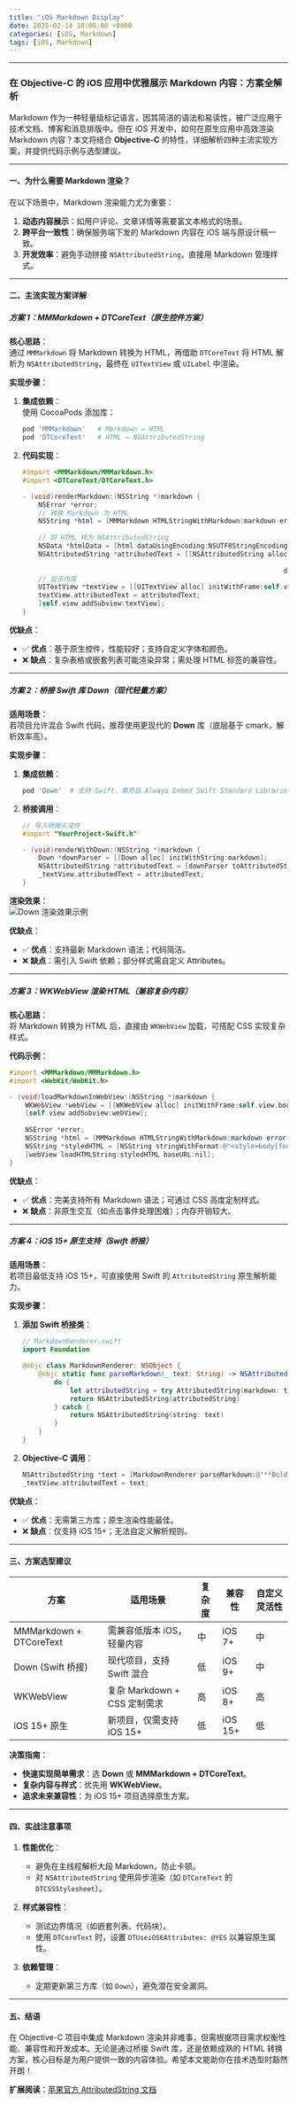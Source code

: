 ```yaml
---
title: "iOS Markdown Display"
date: 2025-02-14 10:00:00 +0800
categories: [iOS, Markdown]
tags: [iOS, Markdown]
---
```


---

### 在 Objective-C 的 iOS 应用中优雅展示 Markdown 内容：方案全解析

Markdown 作为一种轻量级标记语言，因其简洁的语法和易读性，被广泛应用于技术文档、博客和消息排版中。但在 iOS 开发中，如何在原生应用中高效渲染 Markdown 内容？本文将结合 **Objective-C** 的特性，详细解析四种主流实现方案，并提供代码示例与选型建议。

---

#### 一、为什么需要 Markdown 渲染？

在以下场景中，Markdown 渲染能力尤为重要：
1. **动态内容展示**：如用户评论、文章详情等需要富文本格式的场景。
2. **跨平台一致性**：确保服务端下发的 Markdown 内容在 iOS 端与原设计稿一致。
3. **开发效率**：避免手动拼接 `NSAttributedString`，直接用 Markdown 管理样式。

---

#### 二、主流实现方案详解

##### 方案 1：MMMarkdown + DTCoreText（原生控件方案）

**核心思路**：  
通过 `MMMarkdown` 将 Markdown 转换为 HTML，再借助 `DTCoreText` 将 HTML 解析为 `NSAttributedString`，最终在 `UITextView` 或 `UILabel` 中渲染。

**实现步骤**：  
1. **集成依赖**：  
   使用 CocoaPods 添加库：  
   ```ruby
   pod 'MMMarkdown'   # Markdown → HTML
   pod 'DTCoreText'   # HTML → NSAttributedString
   ```

2. **代码实现**：  
   ```objective-c
   #import <MMMarkdown/MMMarkdown.h>
   #import <DTCoreText/DTCoreText.h>

   - (void)renderMarkdown:(NSString *)markdown {
       NSError *error;
       // 转换 Markdown 为 HTML
       NSString *html = [MMMarkdown HTMLStringWithMarkdown:markdown error:&error];
       
       // 将 HTML 转为 NSAttributedString
       NSData *htmlData = [html dataUsingEncoding:NSUTF8StringEncoding];
       NSAttributedString *attributedText = [[NSAttributedString alloc] initWithHTMLData:htmlData 
                                                                                options:@{DTUseiOS6Attributes: @YES} 
                                                                     documentAttributes:nil];
       // 显示内容
       UITextView *textView = [[UITextView alloc] initWithFrame:self.view.bounds];
       textView.attributedText = attributedText;
       [self.view addSubview:textView];
   }
   ```

**优缺点**：  
- ✅ **优点**：基于原生控件，性能较好；支持自定义字体和颜色。  
- ❌ **缺点**：复杂表格或嵌套列表可能渲染异常；需处理 HTML 标签的兼容性。

---

##### 方案 2：桥接 Swift 库 Down（现代轻量方案）

**适用场景**：  
若项目允许混合 Swift 代码，推荐使用更现代的 **Down** 库（底层基于 cmark，解析效率高）。

**实现步骤**：  
1. **集成依赖**：  
   ```ruby
   pod 'Down'  # 支持 Swift，需开启 Always Embed Swift Standard Libraries
   ```

2. **桥接调用**：  
   ```objective-c
   // 导入桥接头文件
   #import "YourProject-Swift.h"

   - (void)renderWithDown:(NSString *)markdown {
       Down *downParser = [[Down alloc] initWithString:markdown];
       NSAttributedString *attributedText = [downParser toAttributedString];
       _textView.attributedText = attributedText;
   }
   ```

**渲染效果**：  
![Down 渲染效果示例](https://via.placeholder.com/300x200/FF6B6B/FFFFFF?text=Down+Render+Demo)

**优缺点**：  
- ✅ **优点**：支持最新 Markdown 语法；代码简洁。  
- ❌ **缺点**：需引入 Swift 依赖；部分样式需自定义 Attributes。

---

##### 方案 3：WKWebView 渲染 HTML（兼容复杂内容）

**核心思路**：  
将 Markdown 转换为 HTML 后，直接由 `WKWebView` 加载，可搭配 CSS 实现复杂样式。

**代码示例**：  
```objective-c
#import <MMMarkdown/MMMarkdown.h>
#import <WebKit/WebKit.h>

- (void)loadMarkdownInWebView:(NSString *)markdown {
    WKWebView *webView = [[WKWebView alloc] initWithFrame:self.view.bounds];
    [self.view addSubview:webView];
    
    NSError *error;
    NSString *html = [MMMarkdown HTMLStringWithMarkdown:markdown error:&error];
    NSString *styledHTML = [NSString stringWithFormat:@"<style>body{font-family: Helvetica;}</style>%@", html];
    [webView loadHTMLString:styledHTML baseURL:nil];
}
```

**优缺点**：  
- ✅ **优点**：完美支持所有 Markdown 语法；可通过 CSS 高度定制样式。  
- ❌ **缺点**：非原生交互（如点击事件处理困难）；内存开销较大。

---

##### 方案 4：iOS 15+ 原生支持（Swift 桥接）

**适用场景**：  
若项目最低支持 iOS 15+，可直接使用 Swift 的 `AttributedString` 原生解析能力。

**实现步骤**：  
1. **添加 Swift 桥接类**：  
   ```swift
   // MarkdownRenderer.swift
   import Foundation

   @objc class MarkdownRenderer: NSObject {
       @objc static func parseMarkdown(_ text: String) -> NSAttributedString {
           do {
               let attributedString = try AttributedString(markdown: text)
               return NSAttributedString(attributedString)
           } catch {
               return NSAttributedString(string: text)
           }
       }
   }
   ```

2. **Objective-C 调用**：  
   ```objective-c
   NSAttributedString *text = [MarkdownRenderer parseMarkdown:@"**Bold** and _italic_ text"];
   _textView.attributedText = text;
   ```

**优缺点**：  
- ✅ **优点**：无需第三方库；原生渲染性能最佳。  
- ❌ **缺点**：仅支持 iOS 15+；无法自定义解析规则。

---

#### 三、方案选型建议

| 方案                | 适用场景                          | 复杂度 | 兼容性       | 自定义灵活性 |
|---------------------|-----------------------------------|--------|--------------|--------------|
| MMMarkdown + DTCoreText | 需兼容低版本 iOS，轻量内容       | 中     | iOS 7+       | 中           |
| Down (Swift 桥接)   | 现代项目，支持 Swift 混合         | 低     | iOS 9+       | 中           |
| WKWebView           | 复杂 Markdown + CSS 定制需求      | 高     | iOS 8+       | 高           |
| iOS 15+ 原生        | 新项目，仅需支持 iOS 15+          | 低     | iOS 15+      | 低           |

**决策指南**：  
- **快速实现简单需求**：选 **Down** 或 **MMMarkdown + DTCoreText**。  
- **复杂内容与样式**：优先用 **WKWebView**。  
- **追求未来兼容性**：为 iOS 15+ 项目选择原生方案。

---

#### 四、实战注意事项

1. **性能优化**：  
   - 避免在主线程解析大段 Markdown，防止卡顿。  
   - 对 `NSAttributedString` 使用异步渲染（如 `DTCoreText` 的 `DTCSSStylesheet`）。

2. **样式兼容性**：  
   - 测试边界情况（如嵌套列表、代码块）。  
   - 使用 `DTCoreText` 时，设置 `DTUseiOS6Attributes: @YES` 以兼容原生属性。

3. **依赖管理**：  
   - 定期更新第三方库（如 `Down`），避免潜在安全漏洞。  

---

#### 五、结语

在 Objective-C 项目中集成 Markdown 渲染并非难事，但需根据项目需求权衡性能、兼容性和开发成本。无论是通过桥接 Swift 库，还是依赖成熟的 HTML 转换方案，核心目标是为用户提供一致的内容体验。希望本文能助你在技术选型时豁然开朗！

**扩展阅读**：[苹果官方 AttributedString 文档](https://developer.apple.com/documentation/foundation/attributedstring)